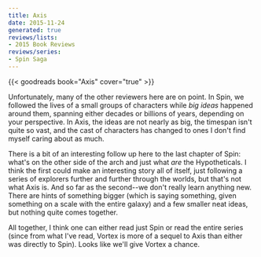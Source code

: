 ```yaml
---
title: Axis
date: 2015-11-24
generated: true
reviews/lists:
- 2015 Book Reviews
reviews/series:
- Spin Saga
---
```

{{< goodreads book="Axis" cover="true" >}}

Unfortunately, many of the other reviewers here are on point. In Spin, we followed the lives of a small groups of characters while _big ideas_ happened around them, spanning either decades or billions of years, depending on your perspective. In Axis, the ideas are not nearly as big, the timespan isn't quite so vast, and the cast of characters has changed to ones I don't find myself caring about as much.  

There is a bit of an interesting follow up here to the last chapter of Spin: what's on the other side of the arch and just what _are_ the Hypotheticals. I think the first could make an interesting story all of itself, just following a series of explorers further and further through the worlds, but that's not what Axis is. And so far as the second--we don't really learn anything new. There are hints of something bigger (which is saying something, given something on a scale with the entire galaxy) and a few smaller neat ideas, but nothing quite comes together.  

<!--more-->

All together, I think one can either read just Spin or read the entire series (since from what I've read, Vortex is more of a sequel to Axis than either was directly to Spin). Looks like we'll give Vortex a chance.


